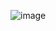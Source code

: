 
![image](https://user-images.githubusercontent.com/21034990/224929968-73220ddb-86b6-4f68-9aa4-ecf80cabc70e.png)
